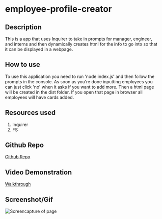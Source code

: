 # employee-profile-creator

## Description

This is a app that uses Inquirer to take in prompts for manager, engineer, and interns and then dynamically creates html for the info to go into so that it can be displayed in a webpage.

## How to use

To use this application you need to run 'node index.js' and then follow the prompts in the console. As soon as you're done inputting employees you can just click 'no' when it asks if you want to add more. Then a html page will be created in the dist folder. If you open that page in browser all employees will have cards added.

## Resources used

1. Inquirer
2. FS

## Github Repo

<a href = "https://github.com/jgood13/employee-profile-creator"
target="_blank">Github Repo</a>

## Video Demonstration

<a href=https://drive.google.com/file/d/1N-TbOqz0C4rOlD_ud_54WhyQJzwwV90V/view
target="_blank">Walkthrough</a>

## Screenshot/Gif

![Screencapture of page](./assets/images/employee-profile-creator.gif "Page GIF")
